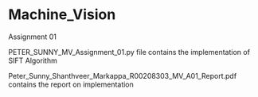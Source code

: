 # Machine_Vision

Assignment 01

PETER_SUNNY_MV_Assignment_01.py file contains the implementation of SIFT Algorithm

Peter_Sunny_Shanthveer_Markappa_R00208303_MV_A01_Report.pdf contains the report on implementation
